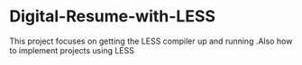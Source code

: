 # Digital-Resume-with-LESS
This project focuses on getting the LESS compiler up and running .Also how to implement projects using LESS
